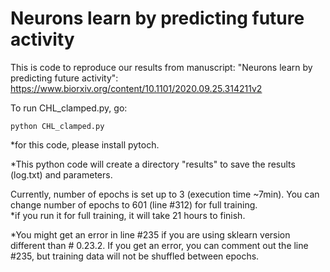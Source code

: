 # Neurons learn by predicting future activity
This is code to reproduce our results from manuscript: "Neurons learn by predicting future activity":<br/>
https://www.biorxiv.org/content/10.1101/2020.09.25.314211v2

To run CHL_clamped.py, go:

```
python CHL_clamped.py 
```
*for this code, please install pytoch.


*This python code will create a directory "results" to save the results (log.txt) and parameters.

Currently, number of epochs is set up to 3 (execution time ~7min). You can change number of epochs to 601 (line #312) for full training. <br/>
*if you run it for full training, it will take 21 hours to finish.<br/>

*You might get an error in line #235 if you are using sklearn version different than # 0.23.2. If you get an error, you can  comment out the line #235, but training data will not be shuffled between epochs.







